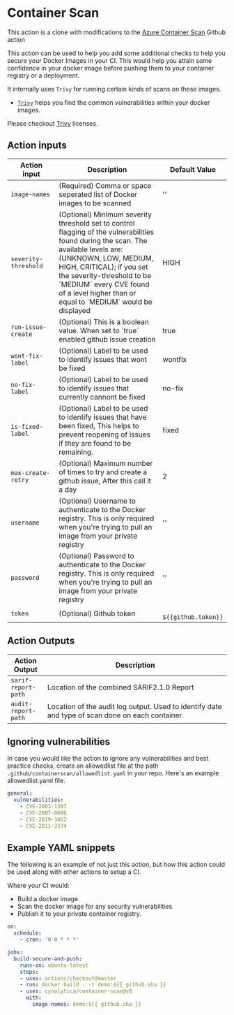 # Container Scan

This action is a clone with modifications to the [Azure Container Scan](https://github.com/Azure/container-scan) Github action 

This action can be used to help you add some additional checks to help you secure your Docker Images in your  CI. This would help you attain some confidence in your docker image before pushing them to your container registry or a deployment.

It internally uses `Trivy` for running certain kinds of scans on these images. 
- [`Trivy`](https://github.com/aquasecurity/trivy) helps you find the common vulnerabilities within your docker images. 


Please checkout [Trivy](https://github.com/aquasecurity/trivy/blob/main/LICENSE) licenses.

## Action inputs
<table>
  <thead>
    <tr>
      <th width="25%">Action input</th>
      <th width="65%">Description</th>
      <th width="10%">Default Value</th>
    </tr>
  </thead>
  <tr>
    <td><code>image-names</code></td>
    <td>(Required) Comma or space seperated list of Docker images to be scanned</td>
    <td>''</td>
  </tr>
  <tr>
    <td><code>severity-threshold</code></td>
    <td>(Optional) Minimum severity threshold set to control flagging of the vulnerabilities found during the scan. The available levels are: (UNKNOWN, LOW, MEDIUM, HIGH, CRITICAL); if you set the severity-threshold to be `MEDIUM` every CVE found of a level higher than or equal to `MEDIUM` would be displayed</td>
    <td>HIGH</td>
  </tr>
 <tr>
    <td><code>run-issue-create</code></td>
    <td>(Optional) This is a boolean value. When set to `true` enabled github issue creation</td>
    <td>true</td>
  </tr>
 <tr>
    <td><code>wont-fix-label</code></td>
    <td>(Optional) Label to be used to identify issues that wont be fixed</td>
    <td>wontfix</td>
  </tr>
  <tr>
    <td><code>no-fix-label</code></td>
    <td>(Optional) Label to be used to identify issues that currently cannont be fixed</td>
    <td>no-fix</td>
  </tr> 
  <tr>
    <td><code>is-fixed-label</code></td>
    <td>(Optional) Label to be used to identify issues that have been fixed, This helps to prevent reopening of issues if they are found to be remaining.</td>
    <td>fixed</td>
  </tr>
 <tr>
    <td><code>max-create-retry</code></td>
    <td>(Optional) Maximum number of times to try and create a github issue, After this call it a day</td>
    <td>2</td>
  </tr>
  <tr>
    <td><code>username</code></td>
    <td>(Optional) Username to authenticate to the Docker registry. This is only required when you're trying to pull an image from your private registry</td>
    <td>''</td>
  </tr>
  <tr>
    <td><code>password</code></td>
    <td>(Optional) Password to authenticate to the Docker registry. This is only required when you're trying to pull an image from your private registry</td>
    <td>''</td>
  </tr>
  <tr>
    <td><code>token</code></td>
    <td>(Optional) Github token</td>
    <td><code> ${{github.token}} </code></td>
  </tr>
</table>

## Action Outputs
<table style="table-layout: fixed; width: 100%; border: none; border-collapse: collapse; border-spacing: 0;">
  <thead>
    <tr>
      <th style="width: 15%"> Action Output</th>
      <th style="width: 75%;">Description</th>
    </tr>
  </thead>
<tbody>
  <tr>
    <td><code>sarif-report-path</code></td>
    <td>Location of the combined SARIF2.1.0 Report</td>
  </tr>
  <tr>
    <td><code>audit-report-path</code></td>
    <td>Location of the audit log output. Used to identify date and type of scan done on each container.</td>
  </tr>
</tbody>
</table>

## Ignoring vulnerabilities
In case you would like the action to ignore any vulnerabilities and best practice checks, create an allowedlist file at the path `.github/containerscan/allowedlist.yaml` in your repo. Here's an example allowedlist.yaml file.

```yaml
general:
  vulnerabilities:
    - CVE-2003-1307
    - CVE-2007-0086
    - CVE-2019-3462
    - CVE-2011-3374
```

## Example YAML snippets

The following is an example of not just this action, but how this action could be used along with other  actions to setup a CI. 

Where your CI would:
- Build a docker image 
- Scan the docker image for any security vulnerabilities
- Publish it to your private container registry.

```yaml
on: 
  schedule: 
    - cron: '0 0 * * *'

jobs:
  build-secure-and-push:
    runs-on: ubuntu-latest
    steps:
    - uses: actions/checkout@master
    - run: docker build . -t demo:${{ github.sha }}
    - uses: cynalytica/container-scan@v0
      with:
        image-names: demo:${{ github.sha }}
```
